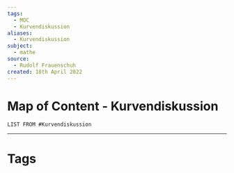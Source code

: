 ```yaml
---
tags:
  - MOC
  - Kurvendiskussion
aliases:
  - Kurvendiskussion
subject:
  - mathe
source:
  - Rudolf Frauenschuh
created: 18th April 2022
---
```


# Map of Content - Kurvendiskussion

```dataview
LIST FROM #Kurvendiskussion 
```

---

# Tags